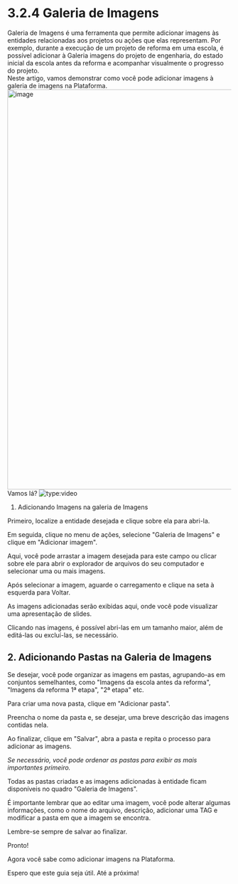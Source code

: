 # 3.2.4 Galeria de Imagens

Galeria de Imagens é uma ferramenta que permite adicionar imagens às entidades relacionadas aos projetos ou ações que elas representam. Por exemplo, durante a execução de um projeto de reforma em uma escola, é possível adicionar à Galeria imagens do projeto de engenharia, do estado inicial da escola antes da reforma e acompanhar visualmente o progresso do projeto.  
Neste artigo, vamos demonstrar como você pode adicionar imagens à galeria de imagens na Plataforma.
[<img width="1600" height="900" alt="image" src="https://github.com/user-attachments/assets/44baa775-e478-471a-8bb0-91f97e336fa1" />](https://drive.google.com/file/d/1S5nnQuV8ZG3EwTUAfL0VxH7mRbAMWJOz/preview?autoplay=1)
Vamos lá?
![type:video](https://drive.google.com/file/d/1S5nnQuV8ZG3EwTUAfL0VxH7mRbAMWJOz/preview)
1. Adicionando Imagens na galeria de Imagens

Primeiro, localize a entidade desejada e clique sobre ela para abri-la.

Em seguida, clique no menu de ações, selecione "Galeria de Imagens" e clique em "Adicionar imagem".

Aqui, você pode arrastar a imagem desejada para este campo ou clicar sobre ele para abrir o explorador de arquivos do seu computador e selecionar uma ou mais imagens.

Após selecionar a imagem, aguarde o carregamento e clique na seta à esquerda para Voltar.

As imagens adicionadas serão exibidas aqui, onde você pode visualizar uma apresentação de slides.

Clicando nas imagens, é possível abri-las em um tamanho maior, além de editá-las ou excluí-las, se necessário.

## 2. Adicionando Pastas na Galeria de Imagens

Se desejar, você pode organizar as imagens em pastas, agrupando-as em conjuntos semelhantes, como "Imagens da escola antes da reforma", "Imagens da reforma 1ª etapa", "2ª etapa" etc.

Para criar uma nova pasta, clique em "Adicionar pasta".

Preencha o nome da pasta e, se desejar, uma breve descrição das imagens contidas nela.

Ao finalizar, clique em "Salvar", abra a pasta e repita o processo para adicionar as imagens.

_Se necessário, você pode ordenar as pastas para exibir as mais importantes primeiro._

Todas as pastas criadas e as imagens adicionadas à entidade ficam disponíveis no quadro "Galeria de Imagens".

É importante lembrar que ao editar uma imagem, você pode alterar algumas informações, como o nome do arquivo, descrição, adicionar uma TAG e modificar a pasta em que a imagem se encontra.

Lembre-se sempre de salvar ao finalizar.

Pronto!

Agora você sabe como adicionar imagens na Plataforma.

Espero que este guia seja útil. Até a próxima!

